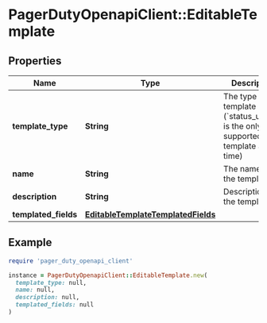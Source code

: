 # PagerDutyOpenapiClient::EditableTemplate

## Properties

| Name | Type | Description | Notes |
| ---- | ---- | ----------- | ----- |
| **template_type** | **String** | The type of template (&#x60;status_update&#x60; is the only supported template at this time) | [optional] |
| **name** | **String** | The name of the template | [optional] |
| **description** | **String** | Description of the template | [optional] |
| **templated_fields** | [**EditableTemplateTemplatedFields**](EditableTemplateTemplatedFields.md) |  | [optional] |

## Example

```ruby
require 'pager_duty_openapi_client'

instance = PagerDutyOpenapiClient::EditableTemplate.new(
  template_type: null,
  name: null,
  description: null,
  templated_fields: null
)
```

